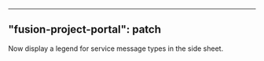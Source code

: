 
---
"fusion-project-portal": patch
--- 
Now display a legend for service message types in the side sheet.
